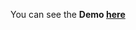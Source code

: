 
You can see the **Demo [here](https://gizemnkorkmaz.github.io/javascript30/24%20-%20Sticky%20Nav/index.html)**
